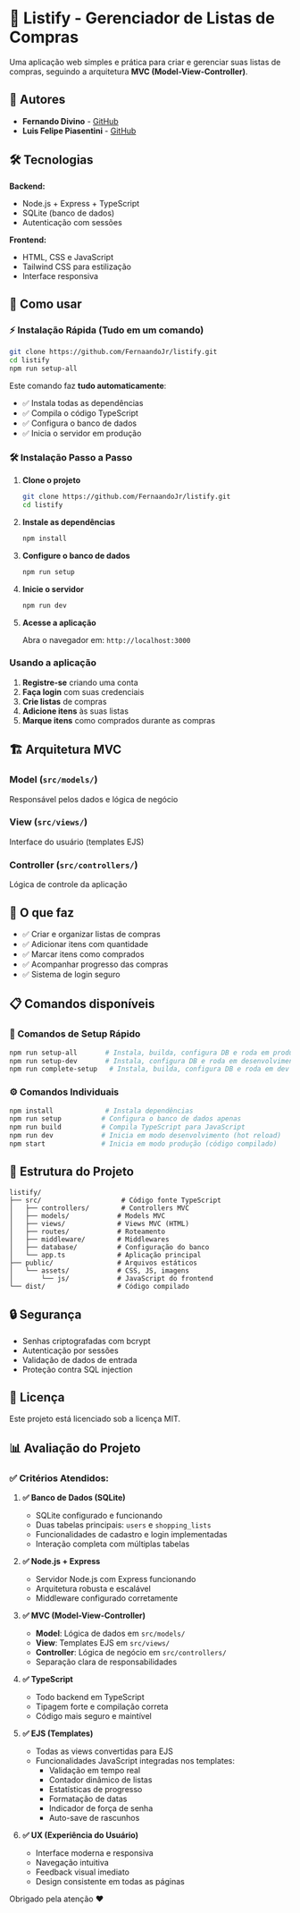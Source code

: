 # 🛒 Listify - Gerenciador de Listas de Compras

Uma aplicação web simples e prática para criar e gerenciar suas listas de compras, seguindo a arquitetura **MVC (Model-View-Controller)**.

## 👥 Autores

- **Fernando Divino** - [GitHub](https://github.com/FernaandoJr)
- **Luis Felipe Piasentini** - [GitHub](https://github.com/LuisPiasentini)


## 🛠️ Tecnologias

**Backend:**
- Node.js + Express + TypeScript
- SQLite (banco de dados)
- Autenticação com sessões

**Frontend:**
- HTML, CSS e JavaScript
- Tailwind CSS para estilização
- Interface responsiva


## 🚀 Como usar

### ⚡ Instalação Rápida (Tudo em um comando)

```bash
git clone https://github.com/FernaandoJr/listify.git
cd listify
npm run setup-all
```

Este comando faz **tudo automaticamente**:
- ✅ Instala todas as dependências
- ✅ Compila o código TypeScript  
- ✅ Configura o banco de dados
- ✅ Inicia o servidor em produção

### 🛠️ Instalação Passo a Passo

1. **Clone o projeto**
   ```bash
   git clone https://github.com/FernaandoJr/listify.git
   cd listify
   ```

2. **Instale as dependências**
   ```bash
   npm install
   ```

3. **Configure o banco de dados**
   ```bash
   npm run setup
   ```

4. **Inicie o servidor**
   ```bash
   npm run dev
   ```

5. **Acesse a aplicação**
   
   Abra o navegador em: `http://localhost:3000`

### Usando a aplicação

1. **Registre-se** criando uma conta
2. **Faça login** com suas credenciais  
3. **Crie listas** de compras
4. **Adicione itens** às suas listas
5. **Marque itens** como comprados durante as compras


## 🏗️ Arquitetura MVC

### **Model** (`src/models/`)
Responsável pelos dados e lógica de negócio

### **View** (`src/views/`)
Interface do usuário (templates EJS)

### **Controller** (`src/controllers/`)
Lógica de controle da aplicação

## 📱 O que faz

- ✅ Criar e organizar listas de compras
- ✅ Adicionar itens com quantidade
- ✅ Marcar itens como comprados
- ✅ Acompanhar progresso das compras
- ✅ Sistema de login seguro



## 📋 Comandos disponíveis

### 🚀 Comandos de Setup Rápido
```bash
npm run setup-all       # Instala, builda, configura DB e roda em produção
npm run setup-dev       # Instala, configura DB e roda em desenvolvimento  
npm run complete-setup   # Instala, builda, configura DB e roda em dev
```

### ⚙️ Comandos Individuais
```bash
npm install             # Instala dependências
npm run setup          # Configura o banco de dados apenas
npm run build          # Compila TypeScript para JavaScript
npm run dev            # Inicia em modo desenvolvimento (hot reload)
npm start              # Inicia em modo produção (código compilado)
```

## 📁 Estrutura do Projeto

```
listify/
├── src/                    # Código fonte TypeScript
│   ├── controllers/        # Controllers MVC
│   ├── models/            # Models MVC
│   ├── views/             # Views MVC (HTML)
│   ├── routes/            # Roteamento
│   ├── middleware/        # Middlewares
│   ├── database/          # Configuração do banco
│   └── app.ts             # Aplicação principal
├── public/                # Arquivos estáticos
│   └── assets/            # CSS, JS, imagens
│       └── js/            # JavaScript do frontend
└── dist/                  # Código compilado
```

## 🔒 Segurança

- Senhas criptografadas com bcrypt
- Autenticação por sessões
- Validação de dados de entrada
- Proteção contra SQL injection

## 📄 Licença

Este projeto está licenciado sob a licença MIT.

## 📊 Avaliação do Projeto

### ✅ **Critérios Atendidos:**

1. **✅ Banco de Dados (SQLite)**
   - SQLite configurado e funcionando
   - Duas tabelas principais: `users` e `shopping_lists`
   - Funcionalidades de cadastro e login implementadas
   - Interação completa com múltiplas tabelas

2. **✅ Node.js + Express**
   - Servidor Node.js com Express funcionando
   - Arquitetura robusta e escalável
   - Middleware configurado corretamente

3. **✅ MVC (Model-View-Controller)**
   - **Model**: Lógica de dados em `src/models/`
   - **View**: Templates EJS em `src/views/`
   - **Controller**: Lógica de negócio em `src/controllers/`
   - Separação clara de responsabilidades

4. **✅ TypeScript**
   - Todo backend em TypeScript
   - Tipagem forte e compilação correta
   - Código mais seguro e maintível

5. **✅ EJS (Templates)**
   - Todas as views convertidas para EJS
   - Funcionalidades JavaScript integradas nos templates:
     - Validação em tempo real
     - Contador dinâmico de listas
     - Estatísticas de progresso
     - Formatação de datas
     - Indicador de força de senha
     - Auto-save de rascunhos

6. **✅ UX (Experiência do Usuário)**
   - Interface moderna e responsiva
   - Navegação intuitiva
   - Feedback visual imediato
   - Design consistente em todas as páginas
  


Obrigado pela atenção ♥️
